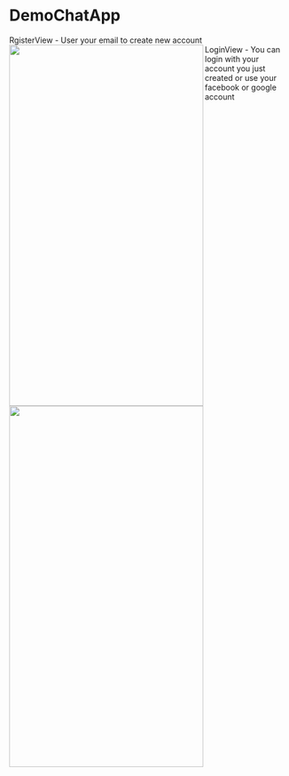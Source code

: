 # DemoChatApp
RgisterView - User your email to create new account<br>
<img src="https://user-images.githubusercontent.com/54258059/103166905-3ac1ca00-4859-11eb-9aae-0e895739a4cc.png" align="left" height="650" width="350" >
LoginView - You can login with your account you just created or use your facebook or google account<br>
<img src="https://user-images.githubusercontent.com/54258059/103166950-97bd8000-4859-11eb-82a5-9a44a0bd4358.png" align="left" height="650" width="350" >


